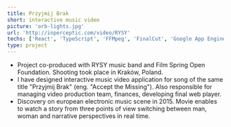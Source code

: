 ```yaml
---
title: Przyjmij Brak
short: interactive music video
picture: 'orb-lights.jpg'
url: 'http://inperceptic.com/video/RYSY'
techs: ['React', 'TypeScript', 'FFMpeg', 'FinalCut', 'Google App Engine']
type: project
---
```


- Project co-produced with RYSY music band and Film Spring Open Foundation. Shooting took place in Kraków, Poland.
- I have designed interactive music video application for song of the same title \"Przyjmij Brak\" (eng. \"Accept the Missing\"). Also responsible for managing video production team, finances, developing final web player.
- Discovery on european electronic music scene in 2015. Movie enables to watch a story from three points of view switching between man, woman and narrative perspectives in real time.
